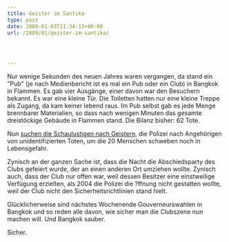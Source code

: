 ```yaml
---
title: Geister im Santika
type: post
date: 2009-01-03T21:34:13+00:00
url: /2009/01/geister-im-santika/




---
```

Nur wenige Sekunden des neuen Jahres waren vergangen, da stand ein "Pub" (je nach Medienbericht ist es mal ein Pub oder ein Club) in Bangkok in Flammen. Es gab vier Ausgänge, einer davon war den Besuchern bekannt. Es war eine kleine Tür. Die Toiletten hatten nur eine kleine Treppe als Zugang, da kam keiner lebend raus. Im Pub selbst gab es jede Menge brennbarer Materialien, so dass nach wenigen Minuten das gesamte dreistöckige Gebäude in Flammen stand. Die Bilanz bisher: 62 Tote.

Nun [suchen die Schaulustigen nach Geistern][1], die Polizei nach Angehörigen von unidentifizierten Toten, um die 20 Menschen schweben noch in Lebensgefahr.

Zynisch an der ganzen Sache ist, dass die Nacht die Abschiedsparty des Clubs gefeiert wurde, der an einen anderen Ort umziehen wollte. Zynisch auch, dass der Club nur offen war, weil dessen Besitzer eine einstweilige Verfügung erzielten, als 2004 die Polizei die ?ffnung nicht gestatten wollte, weil der Club nicht den Sicherheitsrichtlinien stand hielt.

Glücklicherweise sind nächstes Wochenende Gouverneurswahlen in Bangkok und so reden alle davon, wie sicher man die Clubszene nun machen will. Und Bangkok sauber.

Sicher.

 [1]: http://www.nationmultimedia.com/breakingnews/30092369/Teenagers-flock-to-Santika-Pub-to-take-photos-of-%22ghosts%22
